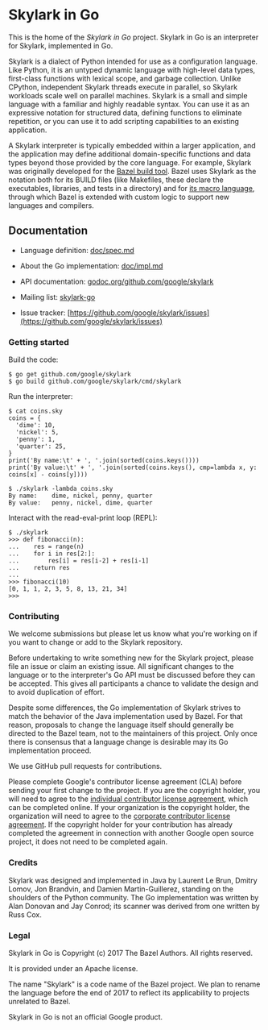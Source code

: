 
<!-- This file is the project homepage at github.com/google/skylark -->

# Skylark in Go

This is the home of the _Skylark in Go_ project.
Skylark in Go is an interpreter for Skylark, implemented in Go.

Skylark is a dialect of Python intended for use as a configuration language.
Like Python, it is an untyped dynamic language with high-level data
types, first-class functions with lexical scope, and garbage collection.
Unlike CPython, independent Skylark threads execute in parallel, so
Skylark workloads scale well on parallel machines.
Skylark is a small and simple language with a familiar and highly
readable syntax. You can use it as an expressive notation for
structured data, defining functions to eliminate repetition, or you
can use it to add scripting capabilities to an existing application.

A Skylark interpreter is typically embedded within a larger
application, and the application may define additional domain-specific
functions and data types beyond those provided by the core language.
For example, Skylark was originally developed for the
[Bazel build tool](https://bazel.build).
Bazel uses Skylark as the notation both for its BUILD files (like
Makefiles, these declare the executables, libraries, and tests in a
directory) and for [its macro
language](https://docs.bazel.build/versions/master/skylark/language.html),
through which Bazel is extended with custom logic to support new
languages and compilers.


## Documentation

* Language definition: [doc/spec.md](doc/spec.md)

* About the Go implementation: [doc/impl.md](doc/impl.md)

* API documentation: [godoc.org/github.com/google/skylark](https://godoc.org/github.com/google/skylark)

* Mailing list: [skylark-go](https://groups.google.com/forum/#!forum/skylark-go)

* Issue tracker: [https://github.com/google/skylark/issues](https://github.com/google/skylark/issues)

### Getting started

Build the code:

```shell
$ go get github.com/google/skylark
$ go build github.com/google/skylark/cmd/skylark
```

Run the interpreter:

```
$ cat coins.sky
coins = {
  'dime': 10,
  'nickel': 5,
  'penny': 1,
  'quarter': 25,
}
print('By name:\t' + ', '.join(sorted(coins.keys())))
print('By value:\t' + ', '.join(sorted(coins.keys(), cmp=lambda x, y: coins[x] - coins[y])))

$ ./skylark -lambda coins.sky
By name:	dime, nickel, penny, quarter
By value:	penny, nickel, dime, quarter
```

Interact with the read-eval-print loop (REPL):

```
$ ./skylark
>>> def fibonacci(n):
...    res = range(n)
...    for i in res[2:]:
...        res[i] = res[i-2] + res[i-1]
...    return res
...
>>> fibonacci(10)
[0, 1, 1, 2, 3, 5, 8, 13, 21, 34]
>>>
```

### Contributing

We welcome submissions but please let us know what you're working on
if you want to change or add to the Skylark repository.

Before undertaking to write something new for the Skylark project,
please file an issue or claim an existing issue.
All significant changes to the language or to the interpreter's Go
API must be discussed before they can be accepted.
This gives all participants a chance to validate the design and to
avoid duplication of effort.

Despite some differences, the Go implementation of Skylark strives to
match the behavior of the Java implementation used by Bazel.
For that reason, proposals to change the language itself should
generally be directed to the Bazel team, not to the maintainers of
this project.
Only once there is consensus that a language change is desirable may
its Go implementation proceed.

We use GitHub pull requests for contributions.

Please complete Google's contributor license agreement (CLA) before
sending your first change to the project.  If you are the copyright
holder, you will need to agree to the
[individual contributor license agreement](https://cla.developers.google.com/about/google-individual),
which can be completed online.
If your organization is the copyright holder, the organization will
need to agree to the [corporate contributor license agreement](https://cla.developers.google.com/about/google-corporate).
If the copyright holder for your contribution has already completed
the agreement in connection with another Google open source project,
it does not need to be completed again.


### Credits

Skylark was designed and implemented in Java by Laurent Le Brun,
Dmitry Lomov, Jon Brandvin, and Damien Martin-Guillerez, standing on
the shoulders of the Python community.
The Go implementation was written by Alan Donovan and Jay Conrod;
its scanner was derived from one written by Russ Cox.

### Legal

Skylark in Go is Copyright (c) 2017 The Bazel Authors.
All rights reserved.

It is provided under an Apache license.

The name "Skylark" is a code name of the Bazel project.
We plan to rename the language before the end of 2017 to reflect its
applicability to projects unrelated to Bazel.

Skylark in Go is not an official Google product.
